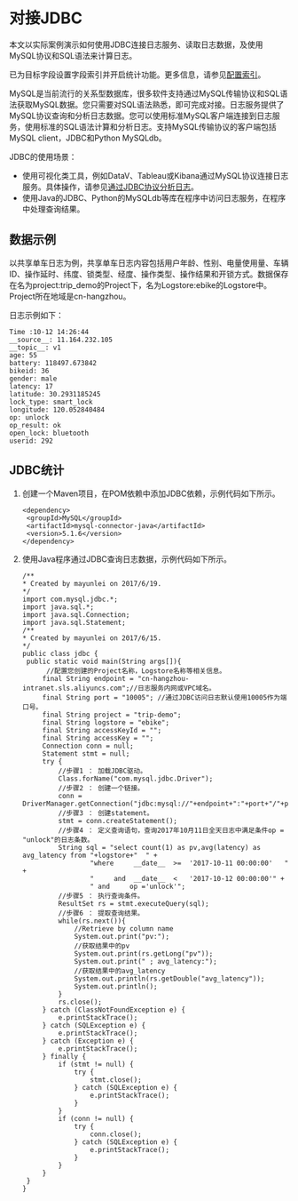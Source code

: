 # 对接JDBC

本文以实际案例演示如何使用JDBC连接日志服务、读取日志数据，及使用MySQL协议和SQL语法来计算日志。

已为目标字段设置字段索引并开启统计功能。更多信息，请参见[配置索引](/cn.zh-CN/查询与分析/配置索引.md)。

MySQL是当前流行的关系型数据库，很多软件支持通过MySQL传输协议和SQL语法获取MySQL数据。您只需要对SQL语法熟悉，即可完成对接。日志服务提供了MySQL协议查询和分析日志数据。您可以使用标准MySQL客户端连接到日志服务，使用标准的SQL语法计算和分析日志。支持MySQL传输协议的客户端包括MySQL client，JDBC和Python MySQLdb。

JDBC的使用场景：

-   使用可视化类工具，例如DataV、Tableau或Kibana通过MySQL协议连接日志服务。具体操作，请参见[通过JDBC协议分析日志](/cn.zh-CN/查询与分析/通过JDBC协议分析日志.md)。
-   使用Java的JDBC、Python的MySQLdb等库在程序中访问日志服务，在程序中处理查询结果。

## 数据示例

以共享单车日志为例，共享单车日志内容包括用户年龄、性别、电量使用量、车辆ID、操作延时、纬度、锁类型、经度、操作类型、操作结果和开锁方式。数据保存在名为project:trip\_demo的Project下，名为Logstore:ebike的Logstore中。Project所在地域是cn-hangzhou。

日志示例如下：

```
Time :10-12 14:26:44
__source__: 11.164.232.105 
__topic__: v1 
age: 55 
battery: 118497.673842 
bikeid: 36 
gender: male 
latency: 17 
latitude: 30.2931185245 
lock_type: smart_lock 
longitude: 120.052840484 
op: unlock 
op_result: ok 
open_lock: bluetooth 
userid: 292
```

## JDBC统计

1.  创建一个Maven项目，在POM依赖中添加JDBC依赖，示例代码如下所示。

    ```
    <dependency>
     <groupId>MySQL</groupId>
     <artifactId>mysql-connector-java</artifactId>
     <version>5.1.6</version>
    </dependency>
    ```

2.  使用Java程序通过JDBC查询日志数据，示例代码如下所示。

    ```
    /**
    * Created by mayunlei on 2017/6/19.
    */
    import com.mysql.jdbc.*;
    import java.sql.*;
    import java.sql.Connection;
    import java.sql.Statement;
    /**
    * Created by mayunlei on 2017/6/15.
    */
    public class jdbc {
     public static void main(String args[]){
          //配置您创建的Project名称，Logstore名称等相关信息。
         final String endpoint = "cn-hangzhou-intranet.sls.aliyuncs.com";//日志服务内网或VPC域名。
         final String port = "10005"; //通过JDBC访问日志默认使用10005作为端口号。
         final String project = "trip-demo";
         final String logstore = "ebike";
         final String accessKeyId = "";
         final String accessKey = "";
         Connection conn = null;
         Statement stmt = null;
         try {
             //步骤1 ： 加载JDBC驱动。
             Class.forName("com.mysql.jdbc.Driver");
             //步骤2 ： 创建一个链接。
             conn = DriverManager.getConnection("jdbc:mysql://"+endpoint+":"+port+"/"+project,accessKeyId,accessKey);
             //步骤3 ： 创建statement。
             stmt = conn.createStatement();
             //步骤4 ： 定义查询语句，查询2017年10月11日全天日志中满足条件op = "unlock"的日志条数。
             String sql = "select count(1) as pv,avg(latency) as avg_latency from "+logstore+"  " +
                     "where     __date__  >=  '2017-10-11 00:00:00'   " +
                     "     and  __date__  <   '2017-10-12 00:00:00'" +
                     " and     op ='unlock'";
             //步骤5 ： 执行查询条件。
             ResultSet rs = stmt.executeQuery(sql);
             //步骤6 ： 提取查询结果。
             while(rs.next()){
                 //Retrieve by column name
                 System.out.print("pv:");
                 //获取结果中的pv
                 System.out.print(rs.getLong("pv"));
                 System.out.print(" ; avg_latency:");
                 //获取结果中的avg_latency
                 System.out.println(rs.getDouble("avg_latency"));
                 System.out.println();
             }
             rs.close();
         } catch (ClassNotFoundException e) {
             e.printStackTrace();
         } catch (SQLException e) {
             e.printStackTrace();
         } catch (Exception e) {
             e.printStackTrace();
         } finally {
             if (stmt != null) {
                 try {
                     stmt.close();
                 } catch (SQLException e) {
                     e.printStackTrace();
                 }
             }
             if (conn != null) {
                 try {
                     conn.close();
                 } catch (SQLException e) {
                     e.printStackTrace();
                 }
             }
         }
     }
    }
    ```



